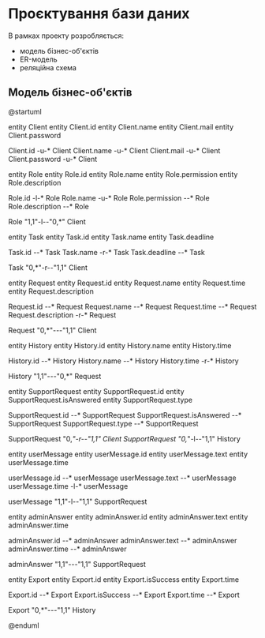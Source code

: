 # Проєктування бази даних

В рамках проекту розробляється: 
- модель бізнес-об'єктів 
- ER-модель
- реляційна схема

## Модель бізнес-об'єктів

@startuml

entity Client
entity Client.id
entity Client.name
entity Client.mail
entity Client.password

Client.id -u-* Client
Client.name -u-* Client
Client.mail -u-* Client
Client.password -u-* Client

entity Role
entity Role.id
entity Role.name
entity Role.permission
entity Role.description

Role.id -l-* Role
Role.name -u-* Role
Role.permission --* Role
Role.description --* Role

Role "1,1"-l--"0,*" Client

entity Task
entity Task.id
entity Task.name
entity Task.deadline

Task.id --* Task
Task.name -r-* Task
Task.deadline --* Task

Task "0,*"-r--"1,1" Client

entity Request
entity Request.id
entity Request.name
entity Request.time
entity Request.description

Request.id --* Request
Request.name --* Request
Request.time --* Request
Request.description -r-* Request

Request "0,*"---"1,1" Client

entity History
entity History.id
entity History.name
entity History.time

History.id --* History
History.name --* History
History.time -r-* History

History "1,1"---"0,*" Request

entity SupportRequest
entity SupportRequest.id
entity SupportRequest.isAnswered
entity SupportRequest.type

SupportRequest.id --* SupportRequest
SupportRequest.isAnswered --* SupportRequest
SupportRequest.type --* SupportRequest

SupportRequest "0,*"-r--"1,1" Client
SupportRequest "0,*"-l--"1,1" History

entity userMessage
entity userMessage.id
entity userMessage.text
entity userMessage.time

userMessage.id --* userMessage
userMessage.text --* userMessage
userMessage.time -l-* userMessage

userMessage "1,1"-l--"1,1" SupportRequest

entity adminAnswer
entity adminAnswer.id
entity adminAnswer.text
entity adminAnswer.time

adminAnswer.id --* adminAnswer
adminAnswer.text --* adminAnswer
adminAnswer.time --* adminAnswer

adminAnswer "1,1"---"1,1" SupportRequest

entity Export
entity Export.id
entity Export.isSuccess
entity Export.time

Export.id --* Export
Export.isSuccess --* Export
Export.time --* Export

Export "0,*"---"1,1" History

@enduml
